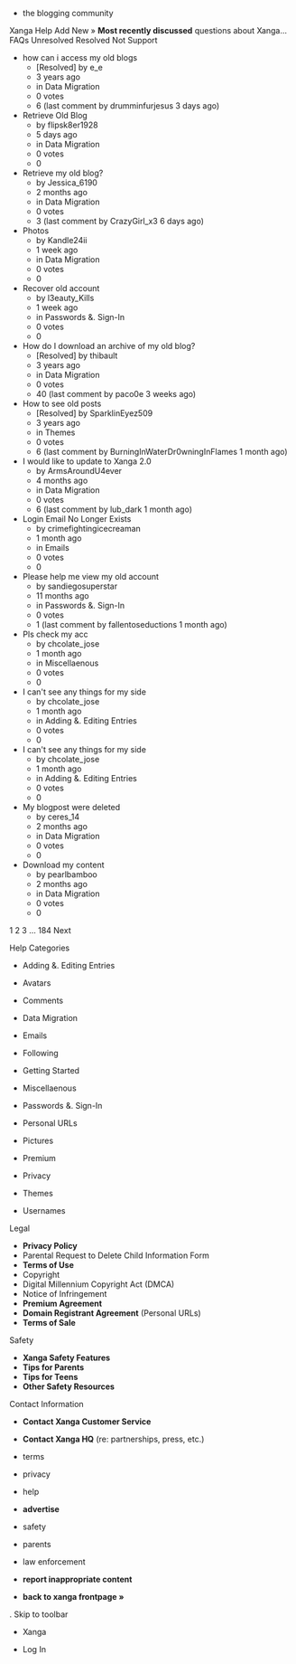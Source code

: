 *   the blogging community

Xanga Help Add New » **Most recently discussed** questions about Xanga… FAQs Unresolved Resolved Not Support

*   how can i access my old blogs
    *   \[Resolved\] by e\_e
    *   3 years ago
    *   in Data Migration
    *   0 votes
    *   6 (last comment by drumminfurjesus 3 days ago)
*   Retrieve Old Blog
    *   by flipsk8er1928
    *   5 days ago
    *   in Data Migration
    *   0 votes
    *   0
*   Retrieve my old blog?
    *   by Jessica\_6190
    *   2 months ago
    *   in Data Migration
    *   0 votes
    *   3 (last comment by CrazyGirl\_x3 6 days ago)
*   Photos
    *   by Kandle24ii
    *   1 week ago
    *   in Data Migration
    *   0 votes
    *   0
*   Recover old account
    *   by l3eauty\_Kills
    *   1 week ago
    *   in Passwords &. Sign-In
    *   0 votes
    *   0
*   How do I download an archive of my old blog?
    *   \[Resolved\] by thibault
    *   3 years ago
    *   in Data Migration
    *   0 votes
    *   40 (last comment by paco0e 3 weeks ago)
*   How to see old posts
    *   \[Resolved\] by SparklinEyez509
    *   3 years ago
    *   in Themes
    *   0 votes
    *   6 (last comment by BurningInWaterDr0wningInFlames 1 month ago)
*   I would like to update to Xanga 2.0
    *   by ArmsAroundU4ever
    *   4 months ago
    *   in Data Migration
    *   0 votes
    *   6 (last comment by lub\_dark 1 month ago)
*   Login Email No Longer Exists
    *   by crimefightingicecreaman
    *   1 month ago
    *   in Emails
    *   0 votes
    *   0
*   Please help me view my old account
    *   by sandiegosuperstar
    *   11 months ago
    *   in Passwords &. Sign-In
    *   0 votes
    *   1 (last comment by fallentoseductions 1 month ago)
*   Pls check my acc
    *   by chcolate\_jose
    *   1 month ago
    *   in Miscellaenous
    *   0 votes
    *   0
*   I can't see any things for my side
    *   by chcolate\_jose
    *   1 month ago
    *   in Adding &. Editing Entries
    *   0 votes
    *   0
*   I can't see any things for my side
    *   by chcolate\_jose
    *   1 month ago
    *   in Adding &. Editing Entries
    *   0 votes
    *   0
*   My blogpost were deleted
    *   by ceres\_14
    *   2 months ago
    *   in Data Migration
    *   0 votes
    *   0
*   Download my content
    *   by pearlbamboo
    *   2 months ago
    *   in Data Migration
    *   0 votes
    *   0

1 2 3 ... 184 Next

Help Categories

*   Adding &. Editing Entries
*   Avatars
*   Comments
*   Data Migration
*   Emails
*   Following
*   Getting Started
*   Miscellaenous

*   Passwords &. Sign-In
*   Personal URLs
*   Pictures
*   Premium
*   Privacy
*   Themes
*   Usernames

Legal

*   **Privacy Policy**
*   Parental Request to Delete Child Information Form
*   **Terms of Use**
*   Copyright
*   Digital Millennium Copyright Act (DMCA)
*   Notice of Infringement
*   **Premium Agreement**
*   **Domain Registrant Agreement** (Personal URLs)
*   **Terms of Sale**

Safety

*   **Xanga Safety Features**
*   **Tips for Parents**
*   **Tips for Teens**
*   **Other Safety Resources**

Contact Information

*   **Contact Xanga Customer Service**
*   **Contact Xanga HQ** (re: partnerships, press, etc.)

*   terms
*   privacy
*   help
*   **advertise**

*   safety
*   parents
*   law enforcement
*   **report inappropriate content**

*   **back to xanga frontpage »**

<img src="http://pixel.quantserve.com/pixel/p-87h-iNOVooym2.gif" style="display: none" height="1" width="1" alt="Quantcast"/>. Skip to toolbar

*   Xanga

*   Log In